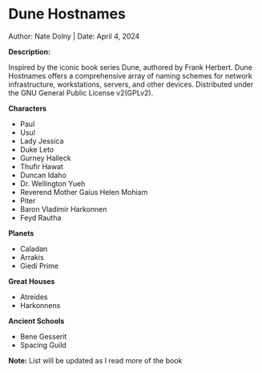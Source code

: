 # Dune Hostnames 

Author: Nate Dolny | Date: April 4, 2024

**Description:**

Inspired by the iconic book series Dune, authored by Frank Herbert.
Dune Hostnames offers a comprehensive array of naming schemes for 
network infrastructure, workstations, servers, and other devices. 
Distributed under the GNU General Public License v2(GPLv2).


**Characters**
- Paul 
- Usul
- Lady Jessica
- Duke Leto
- Gurney Halleck
- Thufir Hawat
- Duncan Idaho
- Dr. Wellington Yueh
- Reverend Mother Gaius Helen Mohiam
- Piter
- Baron Vladimir Harkonnen
- Feyd Rautha

**Planets**
- Caladan 
- Arrakis 
- Giedi Prime

**Great Houses**
- Atreides
- Harkonnens

**Ancient Schools**
- Bene Gesserit 
- Spacing Guild

**Note:** List will be updated as I read more of the book 

